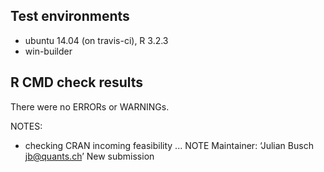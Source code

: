 ## Test environments
* ubuntu 14.04 (on travis-ci), R 3.2.3
* win-builder

## R CMD check results
There were no ERRORs or WARNINGs. 

NOTES:

* checking CRAN incoming feasibility ... NOTE
Maintainer: ‘Julian Busch <jb@quants.ch>’
New submission